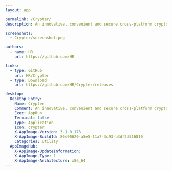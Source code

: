 ```yaml
---
layout: app

permalink: /Crypter/
description: An innovative, convenient and secure cross-platform crypto app

screenshots:
  - Crypter/screenshot.png

authors:
  - name: HR
    url: https://github.com/HR

links:
  - type: GitHub
    url: HR/Crypter
  - type: Download
    url: https://github.com/HR/Crypter/releases

desktop:
  Desktop Entry:
    Name: Crypter
    Comment: An innovative, convenient and secure cross-platform crypto app
    Exec: AppRun
    Terminal: false
    Type: Application
    Icon: crypter
    X-AppImage-Version: 3.1.0.173
    X-AppImage-BuildId: 80d00620-a5e5-11a7-3c93-b3df2d516810
    Categories: Utility
  AppImageHub:
    X-AppImage-UpdateInformation: 
    X-AppImage-Type: 1
    X-AppImage-Architecture: x86_64
---
```

